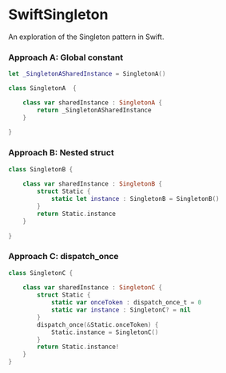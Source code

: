 SwiftSingleton
==============

An exploration of the Singleton pattern in Swift.

### Approach A: Global constant

```swift
let _SingletonASharedInstance = SingletonA()

class SingletonA  {

    class var sharedInstance : SingletonA {
        return _SingletonASharedInstance
    }
    
}
```

### Approach B: Nested struct

```swift
class SingletonB {
    
    class var sharedInstance : SingletonB {
        struct Static {
            static let instance : SingletonB = SingletonB()
        }
        return Static.instance
    }
    
}
```

### Approach C: dispatch_once

```swift
class SingletonC {
    
    class var sharedInstance : SingletonC {
        struct Static {
            static var onceToken : dispatch_once_t = 0
            static var instance : SingletonC? = nil
        }
        dispatch_once(&Static.onceToken) {
            Static.instance = SingletonC()
        }
        return Static.instance!
    }
}
```
